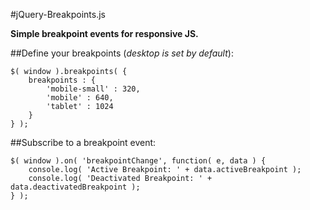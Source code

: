 #jQuery-Breakpoints.js

**Simple breakpoint events for responsive JS.**

##Define your breakpoints (*desktop is set by default*):

```
$( window ).breakpoints( {
	breakpoints : { 
		'mobile-small' : 320,
		'mobile' : 640,
		'tablet' : 1024
	}
} );
```

##Subscribe to a breakpoint event:

```
$( window ).on( 'breakpointChange', function( e, data ) {
	console.log( 'Active Breakpoint: ' + data.activeBreakpoint );
	console.log( 'Deactivated Breakpoint: ' + data.deactivatedBreakpoint );
} );
```